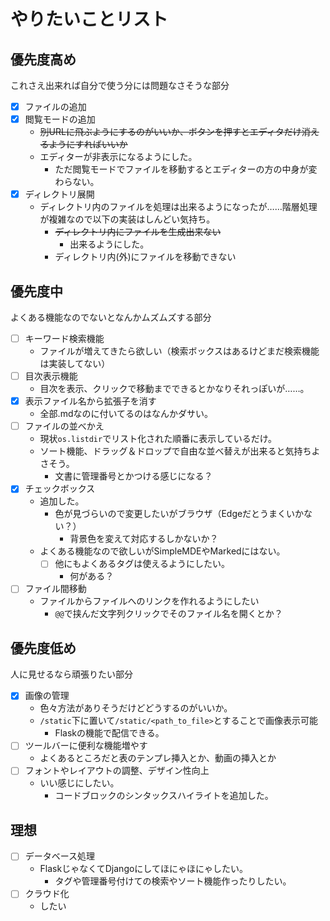 # やりたいことリスト 
## 優先度高め 
これさえ出来れば自分で使う分には問題なさそうな部分  
- [x] ファイルの追加
- [x] 閲覧モードの追加
	- ~~別URLに飛ぶようにするのがいいか、ボタンを押すとエディタだけ消えるようにすればいいか~~
	- エディターが非表示になるようにした。
		- ただ閲覧モードでファイルを移動するとエディターの方の中身が変わらない。
- [x] ディレクトリ展開
	- ディレクトリ内のファイルを処理は出来るようになったが……階層処理が複雑なので以下の実装はしんどい気持ち。
		- ~~ディレクトリ内にファイルを生成出来ない~~
			- 出来るようにした。
		- ディレクトリ内(外)にファイルを移動できない

## 優先度中
よくある機能なのでないとなんかムズムズする部分
- [ ] キーワード検索機能
	- ファイルが増えてきたら欲しい（検索ボックスはあるけどまだ検索機能は実装してない）
- [ ] 目次表示機能
	- 目次を表示、クリックで移動までできるとかなりそれっぽいが……。
- [x] 表示ファイル名から拡張子を消す
	- 全部.mdなのに付いてるのはなんかダサい。
- [ ] ファイルの並べかえ
	- 現状`os.listdir`でリスト化された順番に表示しているだけ。
	- ソート機能、ドラッグ＆ドロップで自由な並べ替えが出来ると気持ちよさそう。
		- 文書に管理番号とかつける感じになる？
- [x] チェックボックス
	- 追加した。
		- 色が見づらいので変更したいがブラウザ（Edgeだとうまくいかない？）
			- 背景色を変えて対応するしかないか？
	- よくある機能なので欲しいがSimpleMDEやMarkedにはない。
		- [ ] 他にもよくあるタグは使えるようにしたい。
			- 何がある？
- [ ] ファイル間移動
	- ファイルからファイルへのリンクを作れるようにしたい
		- `@@`で挟んだ文字列クリックでそのファイル名を開くとか？

## 優先度低め
人に見せるなら頑張りたい部分
- [x] 画像の管理
	- 色々方法がありそうだけどどうするのがいいか。
	- `/static`下に置いて`/static/<path_to_file>`とすることで画像表示可能
		- Flaskの機能で配信できる。  
- [ ] ツールバーに便利な機能増やす
	- よくあるところだと表のテンプレ挿入とか、動画の挿入とか
- [ ] フォントやレイアウトの調整、デザイン性向上
	- いい感じにしたい。
		- コードブロックのシンタックスハイライトを追加した。

## 理想
- [ ] データベース処理
	- FlaskじゃなくてDjangoにしてほにゃほにゃしたい。
		- タグや管理番号付けての検索やソート機能作ったりしたい。
- [ ] クラウド化
	- したい